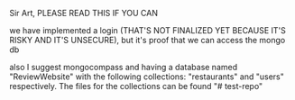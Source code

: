 Sir Art, PLEASE READ THIS IF YOU CAN

we have implemented a login (THAT'S NOT FINALIZED YET BECAUSE IT'S RISKY AND IT'S UNSECURE), but it's proof that we can access the mongo db

also I suggest mongocompass and having a database named "ReviewWebsite" with the following collections: "restaurants" and "users" respectively. The files for the collections can be found 
"# test-repo" 
